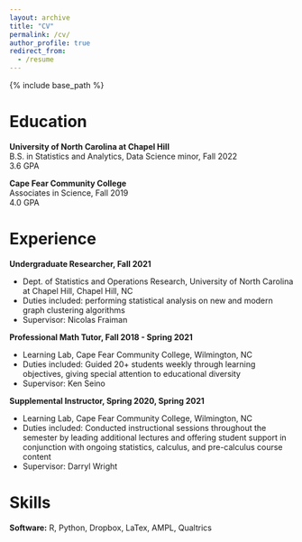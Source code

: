 ```yaml
---
layout: archive
title: "CV"
permalink: /cv/
author_profile: true
redirect_from:
  - /resume
---
```


{% include base_path %}

Education
======
**University of North Carolina at Chapel Hill**  
B.S. in Statistics and Analytics, Data Science minor, Fall 2022  
3.6 GPA

**Cape Fear Community College**  
Associates in Science, Fall 2019  
4.0 GPA  

Experience
======
**Undergraduate Researcher, Fall 2021**
  * Dept. of Statistics and Operations Research, University of North Carolina at Chapel Hill, Chapel Hill, NC
  * Duties included: performing statistical analysis on new and modern graph clustering algorithms
  * Supervisor: Nicolas Fraiman

**Professional Math Tutor, Fall 2018 - Spring 2021**
  * Learning Lab, Cape Fear Community College, Wilmington, NC
  * Duties included: Guided 20+ students weekly through learning objectives, giving special attention to educational diversity
  * Supervisor: Ken Seino

**Supplemental Instructor, Spring 2020, Spring 2021**
  * Learning Lab, Cape Fear Community College, Wilmington, NC
  * Duties included: Conducted instructional sessions throughout the semester by leading additional lectures and offering student support in conjunction with ongoing statistics, calculus, and pre-calculus course content
  * Supervisor: Darryl Wright
  
Skills
======
**Software:** R, Python, Dropbox, LaTex, AMPL, Qualtrics


